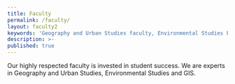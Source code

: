 ```yaml
---
title: Faculty
permalink: /faculty/
layout: faculty2
keywords: 'Geography and Urban Studies faculty, Environmental Studies Faculty, Temple Faculty'
description: >-
published: true
---
```

Our highly respected faculty is invested in student success. We are experts in Geography and Urban Studies, Environmental Studies and GIS. 
